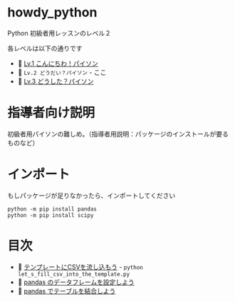 # howdy_python

Python 初級者用レッスンのレベル２  

各レベルは以下の通りです  

* 📖 [Lv.1 こんにちわ！パイソン](https://github.com/muzudho/hello-python)
* 📖 `Lv.2 どうだい？パイソン` - ここ
* 📖 [Lv.3 どうした？パイソン](https://github.com/muzudho/whatsup_python)


# 指導者向け説明

初級者用パイソンの難しめ。（指導者用説明：パッケージのインストールが要るものなど）


# インポート

もしパッケージが足りなかったら、インポートしてください  

```
python -m pip install pandas
python -m pip install scipy
```


# 目次

* 📄 [テンプレートにCSVを流し込もう](let_s_fill_csv_into_the_template.py) - `python let_s_fill_csv_into_the_template.py`
* 📄 [pandas のデータフレームを設定しよう](pandas/let_s_configuration_data_frame.py)
* 📄 [pandas でテーブルを結合しよう](pandas/let_s_join.py)
